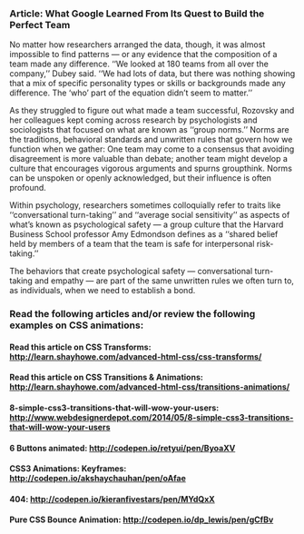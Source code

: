 ### Article:  What Google Learned From Its Quest to Build the Perfect Team

No matter how researchers arranged the data, though, it was almost impossible to find patterns — or any evidence that the composition of a team made any difference. ‘‘We looked at 180 teams from all over the company,’’ Dubey said. ‘‘We had lots of data, but there was nothing showing that a mix of specific personality types or skills or backgrounds made any difference. The ‘who’ part of the equation didn’t seem to matter.’’

As they struggled to figure out what made a team successful, Rozovsky and her colleagues kept coming across research by psychologists and sociologists that focused on what are known as ‘‘group norms.’’ Norms are the traditions, behavioral standards and unwritten rules that govern how we function when we gather: One team may come to a consensus that avoiding disagreement is more valuable than debate; another team might develop a culture that encourages vigorous arguments and spurns groupthink. Norms can be unspoken or openly acknowledged, but their influence is often profound.

Within psychology, researchers sometimes colloquially refer to traits like ‘‘conversational turn-taking’’ and ‘‘average social sensitivity’’ as aspects of what’s known as psychological safety — a group culture that the Harvard Business School professor Amy Edmondson defines as a ‘‘shared belief held by members of a team that the team is safe for interpersonal risk-taking.’’

The behaviors that create psychological safety — conversational turn-taking and empathy — are part of the same unwritten rules we often turn to, as individuals, when we need to establish a bond.

### Read the following articles and/or review the following examples on CSS animations:

#### Read this article on CSS Transforms:  http://learn.shayhowe.com/advanced-html-css/css-transforms/

#### Read this article on CSS Transitions & Animations: http://learn.shayhowe.com/advanced-html-css/transitions-animations/

#### 8-simple-css3-transitions-that-will-wow-your-users:  http://www.webdesignerdepot.com/2014/05/8-simple-css3-transitions-that-will-wow-your-users

#### 6 Buttons animated:  http://codepen.io/retyui/pen/ByoaXV

#### CSS3 Animations: Keyframes: http://codepen.io/akshaychauhan/pen/oAfae

#### 404: http://codepen.io/kieranfivestars/pen/MYdQxX

#### Pure CSS Bounce Animation:  http://codepen.io/dp_lewis/pen/gCfBv
